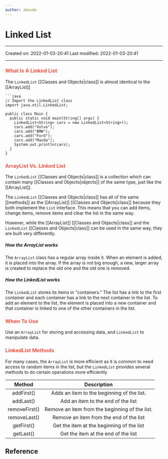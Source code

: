 ```yaml
---
author: aboude
---
```

# Linked List
___

Created on: 2022-01-03-20:41
Last modified: 2022-01-03-20:41

___

### <span style="color: #ff5545;text-transform: capitalize;">What is a linked list</span>
The `LinkedList` [[Classes and Objects|class]] is almost identical to the [[ArrayList]]

```ad-example
```java
// Import the LinkedList class
import java.util.LinkedList;

public class Main {
  public static void main(String[] args) {
    LinkedList<String> cars = new LinkedList<String>();
    cars.add("Volvo");
    cars.add("BMW");
    cars.add("Ford");
    cars.add("Mazda");
    System.out.println(cars);
  }
}
```

### <span style="color: #ff5545;text-transform: capitalize;">ArrayList vs. linked list</span>
The `LinkedList` [[Classes and Objects|class]] is a collection which can contain many [[Classes and Objects|objects]] of the same type, just like the [[ArrayList]].

The `LinkedList` [[Classes and Objects|class]] has all of the same [[methods]] as the [[ArrayList]] [[Classes and Objects|class]] because they both implement the `List` interface. This means that you can add items, change items, remove items and clear the list in the same way.

However, while the [[ArrayList]] [[Classes and Objects|class]] and the `LinkedList` [[Classes and Objects|class]] can be used in the same way, they are built very differently.

##### How the ArrayList works
The `ArrayList` class has a regular array inside it. When an element is added, it is placed into the array. If the array is not big enough, a new, larger array is created to replace the old one and the old one is removed.

##### How the LinkedList works
The `LinkedList` stores its items in "containers." The list has a link to the first container and each container has a link to the next container in the list. To add an element to the list, the element is placed into a new container and that container is linked to one of the other containers in the list.

### <span style="color: #ff5545;text-transform: capitalize;">when to use</span>
Use an `ArrayList` for storing and accessing data, and `LinkedList` to manipulate data.

### <span style="color: #ff5545;text-transform: capitalize;">LinkedList methods</span>
For many cases, the `ArrayList` is more efficient as it is common to need access to random items in the list, but the `LinkedList` provides several methods to do certain operations more efficiently

|    Method     |                  Description                   |
|:-------------:|:----------------------------------------------:|
|  addFirst()   |   Adds an item to the beginning of the list.   |
|   addLast()   |       Add an item to the end of the list       |
| removeFirst() | Remove an item from the beginning of the list. |
| removeLast()  |    Remove an item from the end of the list     |
|  getFirst()   |   Get the item at the beginning of the list    |
|   getLast()   |      Get the item at the end of the list       | 

## Reference